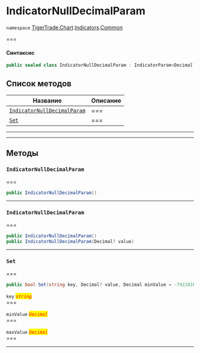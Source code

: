 # IndicatorNullDecimalParam

`namespace` [TigerTrade.Chart](../../../../).[Indicators](../).[Common](./)

\===

#### Синтаксис

```csharp
public sealed class IndicatorNullDecimalParam : IndicatorParam<Decimal?>
```

## Список методов

| Название                                                                                        | Описание |
| ----------------------------------------------------------------------------------------------- | -------- |
| [`IndicatorNullDecimalParam`](indicatornulldecimalparam.cs.md#method-indicatornulldecimalparam) | _===_    |
| [`Set`](indicatornulldecimalparam.cs.md#method-set)                                             | _===_    |

***

***

## Методы

### `IndicatorNullDecimalParam` <a href="#method-indicatornulldecimalparam" id="method-indicatornulldecimalparam"></a>

\===

```csharp
public IndicatorNullDecimalParam()
```

***

### `IndicatorNullDecimalParam` <a href="#method-indicatornulldecimalparam" id="method-indicatornulldecimalparam"></a>

\===

```csharp
public IndicatorNullDecimalParam()
public IndicatorNullDecimalParam(Decimal? value)
```

***

### `Set` <a href="#method-set" id="method-set"></a>

\===

```csharp
public bool Set(string key, Decimal? value, Decimal minValue = -79228162514264337593543950335M, Decimal maxValue = 79228162514264337593543950335M)
```

`key` _<mark style="color:red;">`string`</mark>_\
_===_

`minValue` _<mark style="color:red;">`Decimal`</mark>_\
_===_

`maxValue` _<mark style="color:red;">`Decimal`</mark>_\
_===_

***
